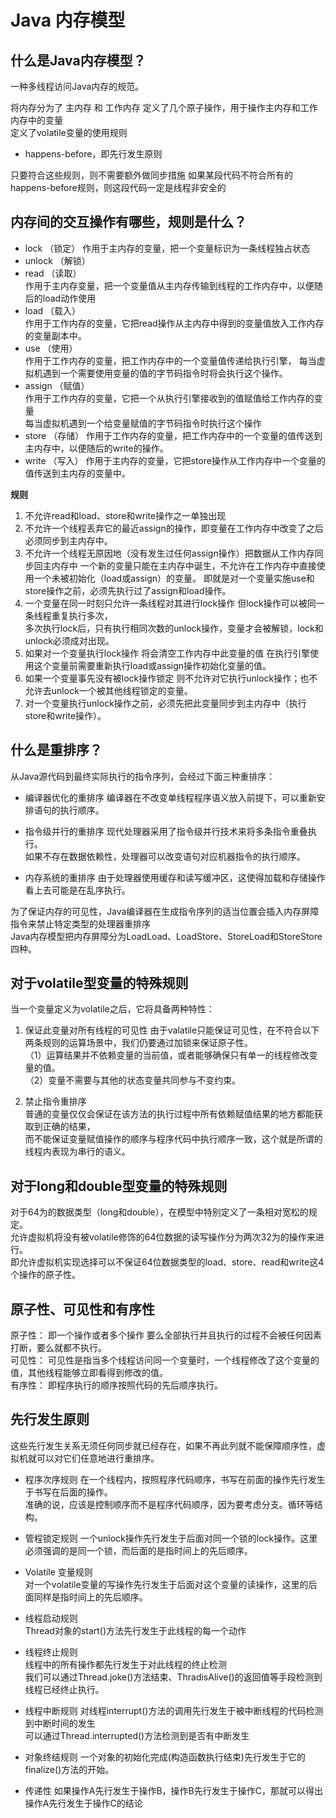 # Java 内存模型

## 什么是Java内存模型？

一种多线程访问Java内存的规范。  

将内存分为了 主内存 和 工作内存 
定义了几个原子操作，用于操作主内存和工作内存中的变量  
定义了volatile变量的使用规则  

* happens-before，即先行发生原则  

只要符合这些规则，则不需要额外做同步措施
如果某段代码不符合所有的happens-before规则，则这段代码一定是线程非安全的  

## 内存间的交互操作有哪些，规则是什么？

* lock （锁定） 
作用于主内存的变量，把一个变量标识为一条线程独占状态
* unlock （解锁）
* read （读取）  
作用于主内存变量，把一个变量值从主内存传输到线程的工作内存中，以便随后的load动作使用
* load （载入）  
作用于工作内存的变量，它把read操作从主内存中得到的变量值放入工作内存的变量副本中。
* use （使用）  
作用于工作内存的变量，把工作内存中的一个变量值传递给执行引擎，
每当虚拟机遇到一个需要使用变量的值的字节码指令时将会执行这个操作。  
* assign （赋值）  
作用于工作内存的变量，它把一个从执行引擎接收到的值赋值给工作内存的变量  
每当虚拟机遇到一个给变量赋值的字节码指令时执行这个操作  
* store （存储）
作用于工作内存的变量，把工作内存中的一个变量的值传送到主内存中，以便随后的write的操作。  
* write （写入） 
作用于主内存的变量，它把store操作从工作内存中一个变量的值传送到主内存的变量中。  

**规则**  

1. 不允许read和load、store和write操作之一单独出现
2. 不允许一个线程丢弃它的最近assign的操作，即变量在工作内存中改变了之后必须同步到主内存中。
3. 不允许一个线程无原因地（没有发生过任何assign操作）把数据从工作内存同步回主内存中
一个新的变量只能在主内存中诞生，不允许在工作内存中直接使用一个未被初始化（load或assign）的变量。
即就是对一个变量实施use和store操作之前，必须先执行过了assign和load操作。
4. 一个变量在同一时刻只允许一条线程对其进行lock操作
但lock操作可以被同一条线程重复执行多次，  
多次执行lock后，只有执行相同次数的unlock操作，变量才会被解锁，lock和unlock必须成对出现。
5. 如果对一个变量执行lock操作
将会清空工作内存中此变量的值
在执行引擎使用这个变量前需要重新执行load或assign操作初始化变量的值。
6. 如果一个变量事先没有被lock操作锁定
则不允许对它执行unlock操作；也不允许去unlock一个被其他线程锁定的变量。
7. 对一个变量执行unlock操作之前，必须先把此变量同步到主内存中（执行store和write操作）。  

## 什么是重排序？  

从Java源代码到最终实际执行的指令序列，会经过下面三种重排序：  

* 编译器优化的重排序
编译器在不改变单线程程序语义放入前提下，可以重新安排语句的执行顺序。  

* 指令级并行的重排序
现代处理器采用了指令级并行技术来将多条指令重叠执行。  
如果不存在数据依赖性，处理器可以改变语句对应机器指令的执行顺序。  

* 内存系统的重排序
由于处理器使用缓存和读写缓冲区，这使得加载和存储操作看上去可能是在乱序执行。  

为了保证内存的可见性，Java编译器在生成指令序列的适当位置会插入内存屏障指令来禁止特定类型的处理器重排序  
Java内存模型把内存屏障分为LoadLoad、LoadStore、StoreLoad和StoreStore四种。  

## 对于volatile型变量的特殊规则

当一个变量定义为volatile之后，它将具备两种特性：  
1. 保证此变量对所有线程的可见性
由于valatile只能保证可见性，在不符合以下两条规则的运算场景中，我们仍要通过加锁来保证原子性。  
（1）运算结果并不依赖变量的当前值，或者能够确保只有单一的线程修改变量的值。  
（2）变量不需要与其他的状态变量共同参与不变约束。  

2. 禁止指令重排序  
普通的变量仅仅会保证在该方法的执行过程中所有依赖赋值结果的地方都能获取到正确的结果，  
而不能保证变量赋值操作的顺序与程序代码中执行顺序一致，这个就是所谓的线程内表现为串行的语义。  

## 对于long和double型变量的特殊规则

对于64为的数据类型（long和double），在模型中特别定义了一条相对宽松的规定。  
允许虚拟机将没有被volatile修饰的64位数据的读写操作分为两次32为的操作来进行。  
即允许虚拟机实现选择可以不保证64位数据类型的load、store、read和write这4个操作的原子性。  

## 原子性、可见性和有序性  

原子性： 即一个操作或者多个操作 要么全部执行并且执行的过程不会被任何因素打断，要么就都不执行。  
可见性： 可见性是指当多个线程访问同一个变量时，一个线程修改了这个变量的值，其他线程能够立即看得到修改的值。  
有序性： 即程序执行的顺序按照代码的先后顺序执行。  

## 先行发生原则

这些先行发生关系无须任何同步就已经存在，如果不再此列就不能保障顺序性，虚拟机就可以对它们任意地进行重排序。  

* 程序次序规则
在一个线程内，按照程序代码顺序，书写在前面的操作先行发生于书写在后面的操作。  
准确的说，应该是控制顺序而不是程序代码顺序，因为要考虑分支。循环等结构。  

* 管程锁定规则
一个unlock操作先行发生于后面对同一个锁的lock操作。这里必须强调的是同一个锁，而后面的是指时间上的先后顺序。  

* Volatile 变量规则  
对一个volatile变量的写操作先行发生于后面对这个变量的读操作，这里的后面同样是指时间上的先后顺序。  

* 线程启动规则  
Thread对象的start()方法先行发生于此线程的每一个动作  

* 线程终止规则  
线程中的所有操作都先行发生于对此线程的终止检测  
我们可以通过Thread.joke()方法结束、ThradisAlive()的返回值等手段检测到线程已经终止执行。  

* 线程中断规则
对线程interrupt()方法的调用先行发生于被中断线程的代码检测到中断时间的发生  
可以通过Thread.interrupted()方法检测到是否有中断发生  

* 对象终结规则
一个对象的初始化完成(构造函数执行结束)先行发生于它的finalize()方法的开始。  

* 传递性
如果操作A先行发生于操作B，操作B先行发生于操作C，那就可以得出操作A先行发生于操作C的结论  
